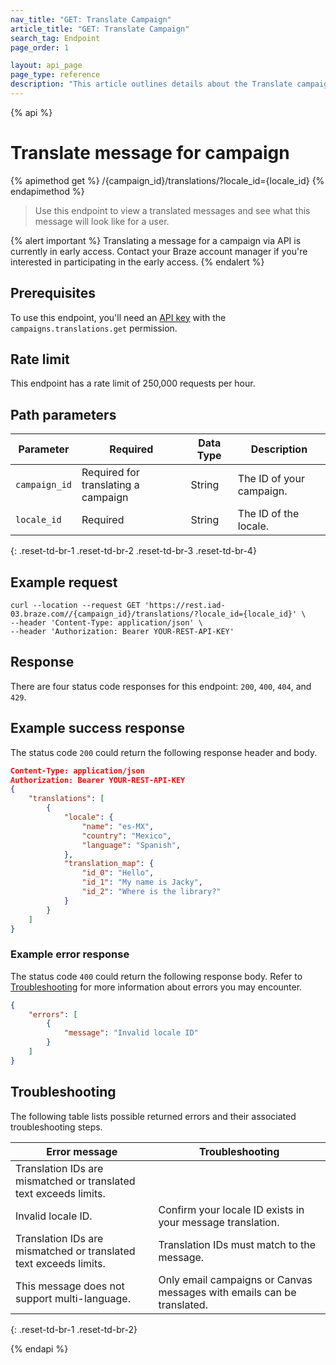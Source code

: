 ```yaml
---
nav_title: "GET: Translate Campaign"
article_title: "GET: Translate Campaign"
search_tag: Endpoint
page_order: 1

layout: api_page
page_type: reference
description: "This article outlines details about the Translate campaign or Canvas messages endpoint."
---
```


{% api %}
# Translate message for campaign
{% apimethod get %}
/{campaign_id}/translations/?locale_id={locale_id}
{% endapimethod %}

> Use this endpoint to view a translated messages and see what this message will look like for a user.

{% alert important %}
Translating a message for a campaign via API is currently in early access. Contact your Braze account manager if you're interested in participating in the early access.
{% endalert %}

## Prerequisites

To use this endpoint, you'll need an [API key]({{site.baseurl}}/api/basics#rest-api-key/) with the `campaigns.translations.get` permission.

## Rate limit

This endpoint has a rate limit of 250,000 requests per hour.

## Path parameters

| Parameter | Required | Data Type | Description |
| --------- | ---------| --------- | ----------- |
|`campaign_id`| Required for translating a campaign | String | The ID of your campaign. |
|`locale_id`| Required | String | The ID of the locale. |
{: .reset-td-br-1 .reset-td-br-2 .reset-td-br-3  .reset-td-br-4}

## Example request

```
curl --location --request GET 'https://rest.iad-03.braze.com//{campaign_id}/translations/?locale_id={locale_id}' \
--header 'Content-Type: application/json' \
--header 'Authorization: Bearer YOUR-REST-API-KEY'
```

## Response

There are four status code responses for this endpoint: `200`, `400`, `404`, and `429`.

## Example success response

The status code `200` could return the following response header and body.

```json
Content-Type: application/json
Authorization: Bearer YOUR-REST-API-KEY
{
	"translations": [
		{
			"locale": {
 				"name": "es-MX",
 				"country": "Mexico",
 				"language": "Spanish",
			},
			"translation_map": {
				"id_0": "Hello",
				"id_1": "My name is Jacky",
				"id_2": "Where is the library?"
			}
		}
	]
}
```

### Example error response

The status code `400` could return the following response body. Refer to [Troubleshooting](#troubleshooting) for more information about errors you may encounter.

```json
{
	"errors": [
		{
			"message": "Invalid locale ID"
		}
	]
}
```

## Troubleshooting

The following table lists possible returned errors and their associated troubleshooting steps.

| Error message | Troubleshooting |
| --- | --- |
| Translation IDs are mismatched or translated text exceeds limits. | 
| Invalid locale ID. | Confirm your locale ID exists in your message translation. |
| Translation IDs are mismatched or translated text exceeds limits. | Translation IDs must match to the message. |
| This message does not support multi-language. | Only email campaigns or Canvas messages with emails can be translated. |
{: .reset-td-br-1 .reset-td-br-2}

{% endapi %}